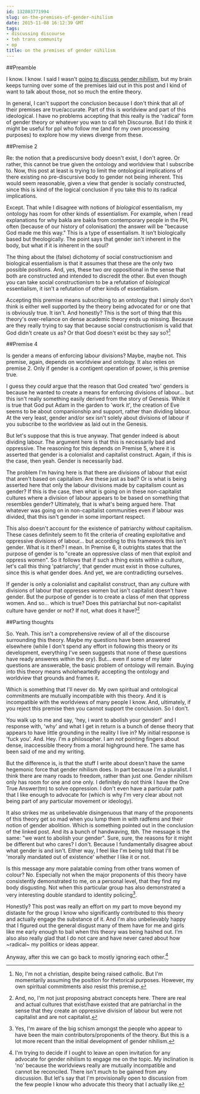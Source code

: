 ```yaml
---
id: 132803771994
slug: on-the-premises-of-gender-nihilism
date: 2015-11-08 16:12:39 GMT
tags:
- discussing discourse
- teh trans community
- op
title: on the premises of gender nihilism
---
```

##Preamble

I know. I know. I said I wasn't [going to discuss gender nihilism][1], but my brain keeps turning over some of the premises laid out in this post and I kind of want to talk about those, not so much the entire theory. 

In general, I can't support the conclusion because I don't think that all of their premises are true/accurate. Part of this is worldview and part of this ideological. I have no problems accepting that this really is the 'radical' form of gender theory or whatever you wan to call teh Discourse. But I do think it might be useful for ppl who follow me (and for my own processing purposes) to explore how my views diverge from these.

##Premise 2

Re: the notion that a prediscursive body doesn't exist, I don't agree. Or rather, this cannot be true given the ontology and worldview that I subscribe to. Now, this post at least is trying to limit the ontological implications of there existing no pre-discursive body to gender not being inherent. This would seem reasonable, given a view that gender is socially constructed, since this is kind of the logical conclusion if you take this to its radical implications.

Except. That while I disagree with notions of *biological* essentialism, my ontology has room for other kinds of essentialism. For example, when I read explanations for why bakla are bakla from contemporary people in the PH, often (because of our history of colonisation) the answer will be "because God made me this way." This is a type of essentialism. It isn't biologically based but theologically. The point says that gender isn't inherent in the body, but what if it is inherent in the soul?

The thing about the (false) dichotomy of social constructionism and biological essentialism is that it assumes that these are the only two possible positions. And, yes, these two *are* oppositional in the sense that both are constructed and intended to discredit the other. But even though you can take social constructionism to be a refutation of *biological* essentialism, it isn't a refutation of other kinds of essentialism. 

Accepting this premise means subscribing to an ontology that I simply don't think is either well supported by the theory being advocated for or one that is obviously true. It isn't. And honestly? This is the sort of thing that this theory's over-reliance on dense academic theory ends up missing. Because are they really trying to say that because social constructionism is valid that God didn't create us as? Or that God doesn't exist bc they say so?[^1]

##Premise 4

Is gender a means of enforcing labour divisions? Maybe, maybe not. This premise, again, depends on worldview and ontology. It also relies on premise 2. Only if gender is a contigent operation of power, is this premise true.

I guess they *could* argue that the reason that God created 'two' genders is because he wanted to create a means for enforcing divisions of labour... but this isn't really something easily derived from the story of Genesis. While it is true that God put Adam in the garden to 'work it', the creation of Eve seems to be about companionship and support, rather than dividing labour. At the very least, gender and/or sex isn't solely about divisions of labour if you subscribe to the worldview as laid out in the Genesis.

But let's suppose that this is true anyway. That gender indeed is about dividing labour. The argument here is that this is necessarily bad and oppressive. The reasoning for this depends on Premise 5, where it is asserted that gender is a colonialist and capitalist construct. Again, if this is the case, then yeah. Gender is necessarily bad.   

The problem I'm having here is that there are divisions of labour that exist that aren't based on capitalism. Are these just as bad? Or is what is being asserted here that only the labour divisions made by capitalism count as gender? If this is the case, then what is going on in these non-capitalist cultures where a division of labour appears to be based on something that resembles gender? Ultimately, that is what's being argued here. That whatever was going on in non-capitalist communities even if labour was divided, that this isn't gender in some important respect.

This also doesn't account for the existence of patriarchy *without* capitalism. These cases definitely seem to fit the criteria of creating exploitative and oppressive divisions of labour... but according to this framework this isn't gender. What is it then? I mean. In Premise 6, it outrights states that the purpose of gender is to "create an oppressive class of men that exploit and oppress women". So it follows that if such a thing exists within a culture, let's call this thing 'patriarchy', that gender must exist in those cultures, since this is what gender does. And yet, we are contradicting ourselves.

If gender is only a colonialist and capitalist construct, than any culture with divisions of labour that oppresses women but isn't capitalist doesn't have gender. But the purpose of gender is to create a class of men that oppress women. And so... which is true? Does this patriarchal but non-capitalist culture have gender or not? If not, what does it have?[^2]

##Parting thoughts

So. Yeah. This isn't a comprehensive review of all of the discourse surrounding this theory. Maybe my questions have been answered elsewhere (while I don't spend any effort in following this theory or its development, everything I've seen suggests that none of these questions have ready answeres within the ory). But... even if some of my later questions are answerable, the basic problem of ontology will remain. Buying into this theory means wholeheartedly accepting the ontology and worldview that grounds and frames it.

Which is something that I'll never do. My own spiritual and ontological commitments are mutually incompatible with this theory. And it is incompatible with the worldviews of many people I know. And, ultimately, if you reject this premise then you cannot support the conclusion. So I don't.

You walk up to me and say, 'hey, i want to abolish your gender!' and I response with, 'why' and what I get in return is a bunch of dense theory that appears to have little grounding in the reality I live in? My initial response is 'fuck you'. And. Hey. I'm a philosopher. I am *not* pointing fingers about dense, inaccessible theory from a moral highground here. The same has been said of me and my writing.

But the difference is, is that the stuff I write about doesn't have the same hegemonic force that gender nihilism does. In part because I'm a pluralist. I think there are many roads to freedom, rather than just one. Gender nihilism only has room for one and one only. I definitely do not think I have the One True Answer(tm) to solve oppression. I don't even have a particular path that I like enough to advocate for (which is why I'm very clear about not being part of any particular movement or ideology). 

It also strikes me as unbelievable disingenuous that many of the proponents of this theory get so mad when you lump them in with radfems and their notion of gender abolition. Which is something pointed out in the conclusion of the linked post. And its a bunch of handwaving, tbh. The message is the same: "we want to abolish your gender". Sure, sure, the reasons for it might be different but who cares? I don't. Because I fundamentally disagree about what gender is and isn't. Either way, I feel like I'm being told that I'll be 'morally mandated out of existence' whether I like it or not.

Is this message any more palatable coming from other trans women of colour? No. Especially not when the major proponents of this theory have consistently demonstrated to me, on a personal level, that they find my body disgusting. Not when this particular group has also demonstrated a very interesting double standard to identity policing[^3].

Honestly? This post was really an effort on my part to move beyond my distaste for the group I know who significantly contributed to this theory and actually engage the substance of it. And I'm also unbelievably happy that I figured out the general disgust many of them have for me and girls like me early enough to bail when this theory was being hashed out. I'm also also really glad that I do not care and have never cared about how ~radical~ my politics or ideas appear.

Anyway, after this we can go back to mostly ignoring each other.[^4]

[^1]: No, I'm not a christian, despite being raised catholic. But I'm momentarily assuming the position for rhetorical purposes. However, my own spiritual commitments also resist this premise.

[^2]: And, no, I'm not just proposing abstract concepts here. There are real and actual cultures that exist/have existed that are patriarchal in the sense that they create an oppressive division of labour but were not capitalist and are not capitalist.

[^3]: Yes, I'm aware of the big schism amongst the people who appear to have been the main contributors/proponents of the theory. But this is a lot more recent than the initial development of gender nihilism.

[^4]: I'm trying to decide if I ought to leave an open invitation for any advocate for gender nihilism to engage me on the topic. My inclination is 'no' because the worldviews really are mutually incompatible and cannot be reconciled. There isn't much to be gained from any discussion. But let's say that I'm provisionally open to discussion from the few people I know who advocate this theory that I actually like.

[1]: http://syx.pw/1kCYJ04